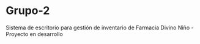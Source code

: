 # Grupo-2
Sistema de escritorio para gestión de inventario de Farmacia Divino Niño - Proyecto en desarrollo
